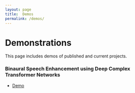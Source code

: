 ```yaml
---
layout: page
title:  Demos
permalink: /demos/
---
```


# Demonstrations
This page includes demos of published and current projects.

### Binaural Speech Enhancement using Deep Complex Transformer Networks
- [Demo](https://vikastokala.github.io/bse_dcctn/)